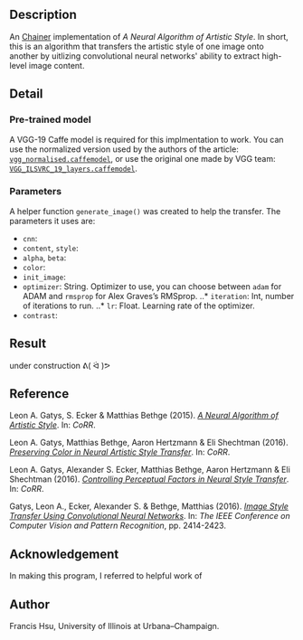 ## Description
An [Chainer](http://chainer.org/) implementation of *A Neural Algorithm of Artistic Style*. In short, this is an algorithm that transfers the artistic style of one image onto another by uitlizing convolutional neural networks' ability to extract high-level image content.

## Detail
### Pre-trained model
A VGG-19 Caffe model is required for this implmentation to work. You can use the normalized version used by the authors of the article: [`vgg_normalised.caffemodel`](http://bethgelab.org/deeptextures/), or use the original one made by VGG team: [`VGG_ILSVRC_19_layers.caffemodel`](https://gist.github.com/ksimonyan/3785162f95cd2d5fee77#file-readme-md).

### Parameters
A helper function `generate_image()` was created to help the transfer. The parameters it uses are:
* `cnn`:
* `content`, `style`:
* `alpha`, `beta`:
* `color`: 
* `init_image`:
* `optimizer`: String. Optimizer to use, you can choose between `adam` for ADAM and `rmsprop` for Alex Graves’s RMSprop.
..* `iteration`: Int, number of iterations to run.
..* `lr`: Float. Learning rate of the optimizer.
* `contrast`:  


## Result
under construction ᕕ( ᐛ )ᕗ

## Reference
Leon A. Gatys, S. Ecker & Matthias Bethge (2015). [*A Neural Algorithm of Artistic Style*](http://arxiv.org/abs/1508.06576). In: *CoRR*.

Leon A. Gatys, Matthias Bethge, Aaron Hertzmann & Eli Shechtman (2016). [*Preserving Color in Neural Artistic Style Transfer*](http://arxiv.org/abs/1606.05897). In: *CoRR*.

Leon A. Gatys, Alexander S. Ecker, Matthias Bethge, Aaron Hertzmann & Eli Shechtman (2016). [*Controlling Perceptual Factors in Neural Style Transfer*](http://arxiv.org/abs/1611.07865). In: *CoRR*.

Gatys, Leon A., Ecker, Alexander S. & Bethge, Matthias (2016). [*Image Style Transfer Using Convolutional Neural Networks*](http://www.cv-foundation.org/openaccess/content_cvpr_2016/html/Gatys_Image_Style_Transfer_CVPR_2016_paper.html). In: *The IEEE Conference on Computer Vision and Pattern Recognition*, pp. 2414-2423.

## Acknowledgement
In making this program, I referred to helpful work of 
 
## Author
Francis Hsu, University of Illinois at Urbana–Champaign.
